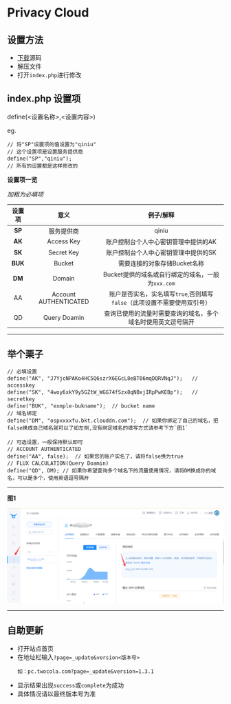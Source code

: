 # Privacy Cloud

## 设置方法

- [下载](https://github.com/jokin1999/PrivacyCloud/releases)源码
- 解压文件
- 打开`index.php`进行修改

## index.php 设置项

define(<设置名称>,<设置内容>)

eg.

```
// 将"SP"设置项的值设置为"qiniu"
// 这个设置项是设置服务提供商
define("SP","qiniu");
// 所有的设置都是这样修改的
```

**设置项一览**

*加粗为必填项*

|设置项|意义|例子/解释|
|:-:|:-:|:-:|
|**SP**|服务提供商|qiniu|
|**AK**|Access Key|账户控制台个人中心密钥管理中提供的AK|
|**SK**|Secret Key|账户控制台个人中心密钥管理中提供的SK|
|**BUK**|Bucket|需要连接的对象存储Bucket名称|
|**DM**|Domain|Bucket提供的域名或自行绑定的域名，一般为`xxx.com`|
|AA|Account AUTHENTICATED|账户是否实名，实名填写`true`,否则填写`false`（此项设置不需要使用双引号）|
|QD|Query Doamin|查询已使用的流量时需要查询的域名，多个域名时使用英文逗号隔开|

---

## 举个栗子

```
// 必填设置
define("AK", "J7YjcNPAKo4HC5Q6szrX6EGcL8eBT06mqDQRVNqJ");   // accesskey
define("SK", "4woy6xkY9y5GZtW_WGG74fSzx8qNBxjIRpPwKEBp");   // secretkey
define("BUK", "exmple-bukname");  // bucket name
// 域名绑定
define("DM", "ospxxxxfu.bkt.clouddn.com");  // 如果你绑定了自己的域名，把false换成自己域名就可以了如左侧,没有绑定域名的填写方式请参考下方`图1`

// 可选设置，一般保持默认即可
// ACCOUNT AUTHENTICATED
define("AA", false);  // 如果您的账户实名了，请将false换为true
// FLUX CALCULATION(Query Doamin)
define("QD", DM); // 如果你希望查询多个域名下的流量使用情况，请将DM换成你的域名，可以是多个，使用英语逗号隔开
```

---

**图1**

![图1](./imgs/m_1_x_x_p1.png)

---

## 自助更新

- 打开站点首页
- 在地址栏输入`?page=_update&version<版本号>`
  ```
  如：pc.twocola.com?page=_update&version=1.3.1
  ```
- 显示结果出现`success`或`complete`为成功
- 具体情况请以最终版本号为准
